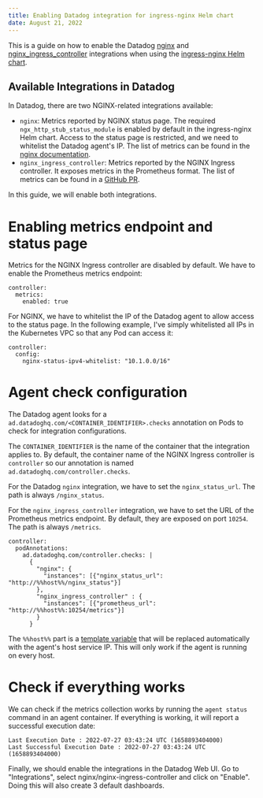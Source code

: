 ```yaml
---
title: Enabling Datadog integration for ingress-nginx Helm chart
date: August 21, 2022
---
```


This is a guide on how to enable the Datadog [nginx](https://github.com/DataDog/integrations-core/tree/master/nginx) and
[nginx_ingress_controller](https://github.com/DataDog/integrations-core/tree/master/nginx_ingress_controller) integrations
when using the [ingress-nginx Helm
chart](https://github.com/kubernetes/ingress-nginx/tree/main/charts/ingress-nginx).

## Available Integrations in Datadog

In Datadog, there are two NGINX-related integrations available:

- `nginx`: Metrics reported by NGINX status page. The required
  `ngx_http_stub_status_module` is enabled by default in the ingress-nginx Helm
  chart. Access to the status page is restricted, and we need to whitelist the Datadog
  agent's IP. The list of metrics can be found in the [nginx
  documentation](https://nginx.org/en/docs/http/ngx_http_stub_status_module.html).
- `nginx_ingress_controller`: Metrics reported by the NGINX Ingress controller. It exposes metrics in the Prometheus format. The list of metrics can
  be found in a [GitHub
  PR](https://github.com/kubernetes/ingress-nginx/issues/2924).

In this guide, we will enable both integrations.

# Enabling metrics endpoint and status page

Metrics for the NGINX Ingress controller are disabled by default. We have to enable the Prometheus metrics endpoint:

```
controller:
  metrics:
    enabled: true
```

For NGINX, we have to whitelist the IP of the Datadog agent to allow access to
the status page. In the following example, I've simply whitelisted all IPs in the
Kubernetes VPC so that any Pod can access it: 

```
controller:
  config:
    nginx-status-ipv4-whitelist: "10.1.0.0/16"
```

# Agent check configuration

The Datadog agent looks for a `ad.datadoghq.com/<CONTAINER_IDENTIFIER>.checks` annotation
on Pods to check for integration configurations.

The `CONTAINER_IDENTIFIER` is the name of the container that the integration applies to. By default, the container name of the NGINX Ingress controller is `controller` so our
annotation is named `ad.datadoghq.com/controller.checks`.

For the Datadog `nginx` integration, we have to set the `nginx_status_url`. The path is always `/nginx_status`.

For the `nginx_ingress_controller` integration, we have to set the URL of the
Prometheus metrics endpoint. By default, they are exposed on port `10254`. The path is always `/metrics`.

```
controller:
  podAnnotations:
    ad.datadoghq.com/controller.checks: |
      {
        "nginx": {
          "instances": [{"nginx_status_url": "http://%%host%%/nginx_status"}]
        },
        "nginx_ingress_controller" : {
          "instances": [{"prometheus_url": "http://%%host%%:10254/metrics"}]
        }
      }
```

The `%%host%%` part is a [template
variable](https://docs.datadoghq.com/agent/guide/template_variables/) that will
be replaced automatically with the agent's host service IP. This will only work
if the agent is running on every host.

# Check if everything works

We can check if the metrics collection works by running the `agent status` command in an
agent container. If everything is working, it will report a successful
execution date:

```
Last Execution Date : 2022-07-27 03:43:24 UTC (1658893404000)
Last Successful Execution Date : 2022-07-27 03:43:24 UTC (1658893404000)
```

Finally, we should enable the integrations in the Datadog Web UI. Go
to "Integrations", select nginx/nginx-ingress-controller and click on "Enable".
Doing this will also create 3 default dashboards.
